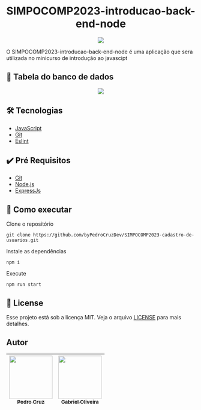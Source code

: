 <h1 align="center">
    SIMPOCOMP2023-introducao-back-end-node
</h1>

<p align="center">
  <a href="https://github.com/byPedroCruzDev/SIMPOCOMP2023-cadastro-de-usuarios/blob/main/LICENSE">
    <img src="https://img.shields.io/badge/license-MIT-blue.svg" />
  </a>
</p>

O SIMPOCOMP2023-introducao-back-end-node é uma aplicação que sera utilizada no minicurso de introdução ao javascipt 
## 📄 Tabela do banco de dados

<p align="center">
<img src="./readme/tabela.png"/>
</p>

## 🛠️ Tecnologias
- [JavaScript](https://developer.mozilla.org/pt-BR/docs/Web/JavaScript)
- [Git](https://git-scm.com/)
- [Eslint](https://eslint.org/)

## ✔️ Pré Requisitos
- [Git](https://git-scm.com/book/en/v2/Getting-Started-Installing-Git)
- [Node.js](https://nodejs.org/en/)
- [ExpressJs]([https://nodejs.org/en/](https://expressjs.com/pt-br/starter/installing.html))

## 🚀 Como executar

Clone o repositório
```
git clone https://github.com/byPedroCruzDev/SIMPOCOMP2023-cadastro-de-usuarios.git
```
Instale as dependências
```
npm i
```
Execute
```
npm run start 
```
## 📝 License
Esse projeto está sob a licença MIT. Veja o arquivo [LICENSE](LICENSE) para mais detalhes.

## Autor
 |  [<img src="https://github.com/byPedroCruzDev.png" width=115><br><sub>Pedro Cruz</sub>](https://www.linkedin.com/in/bypedrocruzdev/) | [<img src="https://avatars.githubusercontent.com/u/86084272?v=4" width=115><br><sub>Gabriel Oliveira</sub>](https://www.linkedin.com/in/gabriel-dos-santos-oliveira-24b67b243/)
| :---: |  :---: | 

